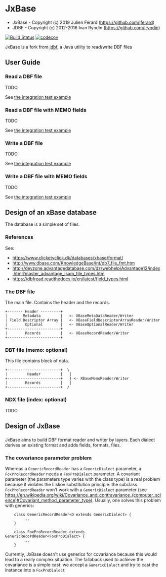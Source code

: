 JxBase
======
* JxBase - Copyright (c) 2019 Julien Férard (https://github.com/jferard)
* JDBF - Copyright (c) 2012-2018 Ivan Ryndin (https://github.com/iryndin)

[![Build Status](https://travis-ci.org/jferard/JxBase.svg?branch=master)](https://travis-ci.org/jferard/JxBase)
[![codecov](https://codecov.io/gh/jferard/JxBase/branch/master/graph/badge.svg)](https://codecov.io/gh/jferard/JxBase)

JxBase is a fork from [jdbf](https://github.com/iryndin/jdbf), a Java utility to read/write DBF files

## User Guide

### Read a DBF file 

TODO

See [the integration test example](src/test/java/com/github/jferard/jxbase/it/ReaderIT.java)

### Read a DBF file with MEMO fields

TODO

See [the integration test example](src/test/java/com/github/jferard/jxbase/it/ReaderWithMemoIT.java)

### Write a DBF file 

TODO

See [the integration test example](src/test/java/com/github/jferard/jxbase/it/WriterIT.java)

### Write a DBF file with MEMO fields

TODO

See [the integration test example](src/test/java/com/github/jferard/jxbase/it/WriterWithMemoIT.java)

## Design of an xBase database
The database is a simple set of files.

### References
See:
* https://www.clicketyclick.dk/databases/xbase/format/
* http://www.dbase.com/KnowledgeBase/int/db7_file_fmt.htm
* http://devzone.advantagedatabase.com/dz/webhelp/Advantage12/index.html?master_advantage_isam_file_types.htm
* https://dbfread.readthedocs.io/en/latest/field_types.html

### The DBF file
The main file. Contains the header and the records.

    +------- Header ---------+
    |       Metadata         |   <- XBaseMetaDataReader/Writer    
    | Field Descriptor Array |   <- XBaseFieldDescriptorArrayReader/Writer
    |        Optional        |   <- XBaseOptionalReader/Writer
    +------------------------+
    |        Records         |   <- XBaseRecordReader/Writer
    +------------------------+

### DBT file (memo: optional)
This file contains block of data.

    +------------------------+  \
    |         Header         |   |
    +------------------------+   } <- XBaseMemoReader/Writer
    |        Records         |   |
    +------------------------+  /

### NDX file (index: optional)
TODO

## Design of JxBase
###
JxBase aims to build DBF format reader and writer by layers. Each dialect derives an existing format 
and adds fields, formats, files.  

### The covariance parameter problem
Whereas a `GenericRecordReader` has a `GenericDialect` parameter, a `FoxProRecordReader` needs 
a `FoxProDialect` parameter. A covariant parameter (the parameters type varies with the class type)
is a real problem because it violates the Liskov substitution principle: the subclass 
`FoxProRecordReader` won't work with a `GenericDialect` parameter (see https://en.wikipedia.org/wiki/Covariance_and_contravariance_(computer_science)#Covariant_method_parameter_type).
Usually, one solves this problem with generics:

```
    class GenericRecordReader<D extends GenericDialect> {
        ...
    }
    
    class FoxProRecordReader extends GenericRecordReader<FoxProDialect> {
        ...
    }
```

Currently, JxBase doesn't use generics for covariance because this would lead to a really complex situation. The fallaback used to achieve the covariance is 
a simple cast: we accept a `GenericDialect` and try to cast the instance into a `FoxProDialect` 

